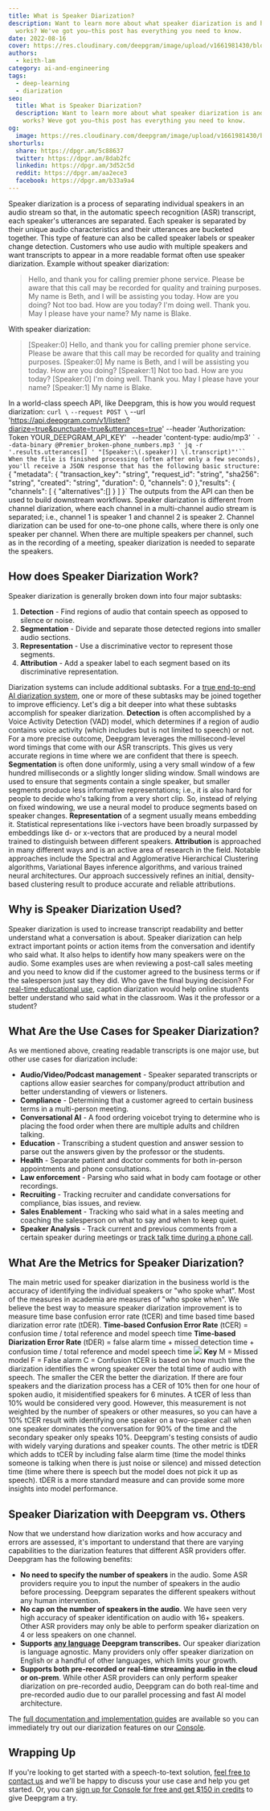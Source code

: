```yaml
---
title: What is Speaker Diarization?
description: Want to learn more about what speaker diarization is and how it
  works? We've got you—this post has everything you need to know.
date: 2022-08-16
cover: https://res.cloudinary.com/deepgram/image/upload/v1661981430/blog/what-is-speaker-diarization/what-is-speaker-diarization-thumb-554x220-1.png
authors:
  - keith-lam
category: ai-and-engineering
tags:
  - deep-learning
  - diarization
seo:
  title: What is Speaker Diarization?
  description: Want to learn more about what speaker diarization is and how it
    works? Weve got you—this post has everything you need to know.
og:
  image: https://res.cloudinary.com/deepgram/image/upload/v1661981430/blog/what-is-speaker-diarization/what-is-speaker-diarization-thumb-554x220-1.png
shorturls:
  share: https://dpgr.am/5c88637
  twitter: https://dpgr.am/8dab2fc
  linkedin: https://dpgr.am/3d52c5d
  reddit: https://dpgr.am/aa2ece3
  facebook: https://dpgr.am/b33a9a4
---
```

Speaker diarization is a process of separating individual speakers in an audio stream so that, in the automatic speech recognition (ASR) transcript, each speaker's utterances are separated. Each speaker is separated by their unique audio characteristics and their utterances are bucketed together. This type of feature can also be called speaker labels or speaker change detection. Customers who use audio with multiple speakers and want transcripts to appear in a more readable format often use speaker diarization.  Example without speaker diarization:

> Hello, and thank you for calling premier phone service. Please be aware that this call may be recorded for quality and training purposes. My name is Beth, and I will be assisting you today. How are you doing? Not too bad. How are you today? I'm doing well. Thank you. May I please have your name? My name is Blake.

With speaker diarization:

> \[Speaker:0] Hello, and thank you for calling premier phone service. Please be aware that this call may be recorded for quality and training purposes. \[Speaker:0] My name is Beth, and I will be assisting you today. How are you doing? \[Speaker:1] Not too bad. How are you today? \[Speaker:0] I'm doing well. Thank you. May I please have your name? \[Speaker:1] My name is Blake.

In a world-class speech API, like Deepgram, this is how you would request diarization: `curl \` `--request POST \` --url 'https://api.deepgram.com/v1/listen?diarize=true&punctuate=true&utterances=true' --header 'Authorization: Token YOUR_DEEPGRAM_API_KEY' ` `--header 'content-type: audio/mp3' \` ```--data-binary @Premier_broken-phone_numbers.mp3 ' jq -r '.results.utterances[] ' "[Speaker:\(.speaker)] \(.transcript)"'`` When the file is finished processing (often after only a few seconds), you'll receive a JSON response that has the following basic structure:```{ "metadata": {  "transaction_key": "string",  "request_id": "string",  "sha256": "string",  "created": "string",  "duration": 0,  "channels": 0 },"results": {  "channels": \[   {    "alternatives":[]   }  ] }` The outputs from the API can then be used to build downstream workflows. Speaker diarization is different from channel diarization, where each channel in a multi-channel audio stream is separated; i.e., channel 1 is speaker 1 and channel 2 is speaker 2. Channel diarization can be used for one-to-one phone calls, where there is only one speaker per channel. When there are multiple speakers per channel, such as in the recording of a meeting, speaker diarization is needed to separate the speakers.

## How does Speaker Diarization Work?

Speaker diarization is generally broken down into four major subtasks:

1. **Detection** - Find regions of audio that contain speech as opposed to silence or noise.
2. **Segmentation** - Divide and separate those detected regions into smaller audio sections.
3. **Representation** - Use a discriminative vector to represent those segments.
4. **Attribution** - Add a speaker label to each segment based on its discriminative representation.

Diarization systems can include additional subtasks. For a [true end-to-end AI diarization system](https://blog.deepgram.com/deep-learning-speech-recognition/), one or more of these subtasks may be joined together to improve efficiency. Let's dig a bit deeper into what these subtasks accomplish for speaker diarization. **Detection** is often accomplished by a Voice Activity Detection (VAD) model, which determines if a region of audio contains voice activity (which includes but is not limited to speech) or not. For a more precise outcome, Deepgram leverages the millisecond-level word timings that come with our ASR transcripts. This gives us very accurate regions in time where we are confident that there is speech. **Segmentation** is often done uniformly, using a very small window of a few hundred milliseconds or a slightly longer sliding window. Small windows are used to ensure that segments contain a single speaker, but smaller segments produce less informative representations; i.e., it is also hard for people to decide who's talking from a very short clip. So, instead of relying on fixed windowing, we use a neural model to produce segments based on speaker changes. **Representation** of a segment usually means embedding it. Statistical representations like i-vectors have been broadly surpassed by embeddings like d- or x-vectors that are produced by a neural model trained to distinguish between different speakers. **Attribution** is approached in many different ways and is an active area of research in the field. Notable approaches include the Spectral and Agglomerative Hierarchical Clustering algorithms, Variational Bayes inference algorithms, and various trained neural architectures. Our approach successively refines an initial, density-based clustering result to produce accurate and reliable attributions.

## Why is Speaker Diarization Used?

Speaker diarization is used to increase transcript readability and better understand what a conversation is about. Speaker diarization can help extract important points or action items from the conversation and identify who said what. It also helps to identify how many speakers were on the audio.  Some examples uses are when reviewing a post-call sales meeting and you need to know did if the customer agreed to the business terms or if the salesperson just say they did. Who gave the final buying decision? For [real-time educational use](https://blog.deepgram.com/top-7-uses-speech-to-text-education/), caption diarization would help online students better understand who said what in the classroom. Was it the professor or a student?

## What Are the Use Cases for Speaker Diarization?

As we mentioned above, creating readable transcripts is one major use, but other use cases for diarization include:

* **Audio/Video/Podcast management** - Speaker separated transcripts or captions allow easier searches for company/product attribution and better understanding of viewers or listeners.
* **Compliance** - Determining that a customer agreed to certain business terms in a multi-person meeting.
* **Conversational AI** - A food ordering voicebot trying to determine who is placing the food order when there are multiple adults and children talking.
* **Education** - Transcribing a student question and answer session to parse out the answers given by the professor or the students.
* **Health** - Separate patient and doctor comments for both in-person appointments and phone consultations.
* **Law enforcement** - Parsing who said what in body cam footage or other recordings.
* **Recruiting** - Tracking recruiter and candidate conversations for compliance, bias issues, and review.
* **Sales Enablement** - Tracking who said what in a sales meeting and coaching the salesperson on what to say and when to keep quiet.
* **Speaker Analysis** - Track current and previous comments from a certain speaker during meetings or [track talk time during a phone call](https://developers.deepgram.com/use-cases/talk-time-analytics/).

## What Are the Metrics for Speaker Diarization?

The main metric used for speaker diarization in the business world is the accuracy of identifying the individual speakers or "who spoke what". Most of the measures in academia are measures of "who spoke when". We believe the best way to measure speaker diarization improvement is to measure time base confusion error rate (tCER) and time based time based diarization error rate (tDER). **Time-based Confusion Error Rate**  (tCER)  = confusion time / total reference and model speech time **Time-based Diarization Error Rate**  (tDER) = false alarm time + missed detection time + confusion time / total reference and model speech time ![](https://res.cloudinary.com/deepgram/image/upload/v1661976860/blog/what-is-speaker-diarization/speaker-diarization-blog.gif) **Key** M = Missed model F = False alarm C = Confusion tCER is based on how much time the diarization identifies the wrong speaker over the total time of audio with speech. The smaller the CER the better the diarization. If there are four speakers and the diarization process has a CER of 10% then for one hour of spoken audio, it misidentified speakers for 6 minutes.  A tCER of less than 10% would be considered very good. However, this measurement is not weighted by the number of speakers or other measures, so you can have a 10% tCER result with identifying one speaker on a two-speaker call when one speaker dominates the conversation for 90% of the time and the secondary speaker only speaks 10%. Deepgram's testing consists of audio with widely varying durations and speaker counts. The other metric is tDER which adds to tCER by including false alarm time (time the model thinks someone is talking when there is just noise or silence) and missed detection time (time where there is speech but the model does not pick it up as speech). tDER is a more standard measure and can provide some more insights into model performance.

## Speaker Diarization with Deepgram vs. Others

Now that we understand how diarization works and how accuracy and errors are assessed, it's important to understand that there are varying capabilities to the diarization features that different ASR providers offer. Deepgram has the following benefits:

* **No need to specify the number of speakers** in the audio. Some ASR providers require you to input the number of speakers in the audio before processing. Deepgram separates the different speakers without any human intervention.
* **No cap on the number of speakers in the audio**. We have seen very high accuracy of speaker identification on audio with 16+ speakers. Other ASR providers may only be able to perform speaker diarization on 4 or less speakers on one channel.
* **Supports** **[any language](https://deepgram.com/product/languages/)** **Deepgram transcribes.** Our speaker diarization is language agnostic. Many providers only offer speaker diarization on English or a handful of other languages, which limits your growth.
* **Supports both pre-recorded or real-time streaming audio in the cloud or on-prem**. While other ASR providers can only perform speaker diarization on pre-recorded audio, Deepgram can do both real-time and pre-recorded audio due to our parallel processing and fast AI model architecture.

The [full documentation and implementation guides](https://developers.deepgram.com/documentation/features/diarize/) are available so you can immediately try out our diarization features on our [Console](https://console.deepgram.com/).

## Wrapping Up

If you're looking to get started with a speech-to-text solution, [feel free to contact us](https://deepgram.com/contact-us/) and we'll be happy to discuss your use case and help you get started. Or, you can [sign up for Console for free and get $150 in credits](https://console.deepgram.com/signup) to give Deepgram a try.

<WhitepaperPromo whitepaper="latest"></WhitepaperPromo>